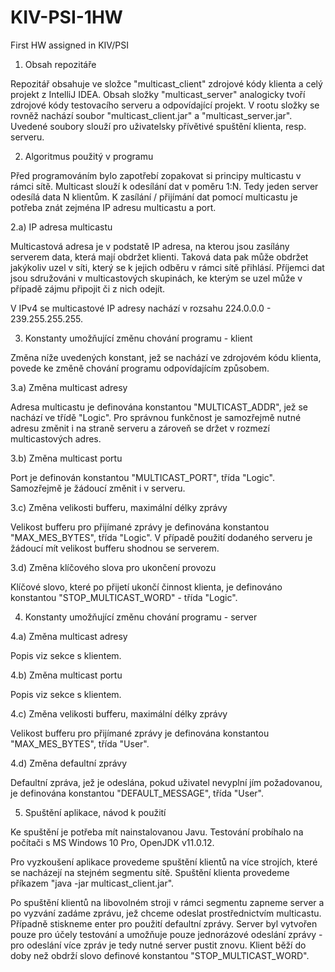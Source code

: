 # KIV-PSI-1HW
First HW assigned in KIV/PSI
1) Obsah repozitáře

Repozitář obsahuje ve složce "multicast_client" zdrojové kódy klienta a celý projekt z IntelliJ IDEA. Obsah složky "multicast_server" analogicky tvoří zdrojové kódy testovacího serveru a odpovídající projekt. V rootu složky se rovněž nachází soubor "multicast_client.jar" a "multicast_server.jar". Uvedené soubory slouží pro uživatelsky přívětivé spuštění klienta, resp. serveru.

2) Algoritmus použitý v programu

Před programováním bylo zapotřebí zopakovat si principy multicastu v rámci sítě. Multicast slouží k odesílání dat v poměru 1:N. Tedy jeden server odesílá data N klientům. K zasílání / přijímání dat pomocí multicastu je potřeba znát zejména IP adresu multicastu a port.

2.a) IP adresa multicastu

Multicastová adresa je v podstatě IP adresa, na kterou jsou zasílány serverem data, která mají obdržet klienti. Taková data pak může obdržet jakýkoliv uzel v síti, který se k jejich odběru v rámci sítě přihlásí. Příjemci dat jsou sdružováni v multicastových skupinách, ke kterým se uzel může v případě zájmu připojit či z nich odejít.

V IPv4 se multicastové IP adresy nachází v rozsahu 224.0.0.0 - 239.255.255.255.

3) Konstanty umožňující změnu chování programu - klient

Změna níže uvedených konstant, jež se nachází ve zdrojovém kódu klienta, povede ke změně chování programu odpovídajícím způsobem.

3.a) Změna multicast adresy

Adresa multicastu je definována konstantou "MULTICAST_ADDR", jež se nachází ve třídě "Logic". Pro správnou funkčnost je samozřejmě nutné adresu změnit i na straně serveru a zároveň se držet v rozmezí multicastových adres.

3.b) Změna multicast portu

Port je definován konstantou "MULTICAST_PORT", třída "Logic". Samozřejmě je žádoucí změnit i v serveru.

3.c) Změna velikosti bufferu, maximální délky zprávy

Velikost bufferu pro přijímané zprávy je definována konstantou "MAX_MES_BYTES", třída "Logic". V případě použití dodaného serveru je žádoucí mít velikost bufferu shodnou se serverem.

3.d) Změna klíčového slova pro ukončení provozu

Klíčové slovo, které po přijetí ukončí činnost klienta, je definováno konstantou "STOP_MULTICAST_WORD" - třída "Logic".

4) Konstanty umožňující změnu chování programu - server

4.a) Změna multicast adresy

Popis viz sekce s klientem. 

4.b) Změna multicast portu

Popis viz sekce s klientem.

4.c) Změna velikosti bufferu, maximální délky zprávy

Velikost bufferu pro přijímané zprávy je definována konstantou "MAX_MES_BYTES", třída "User".

4.d) Změna defaultní zprávy

Defaultní zpráva, jež je odeslána, pokud uživatel nevyplní jím požadovanou, je definována konstantou "DEFAULT_MESSAGE", třída "User".

5) Spuštění aplikace, návod k použití

Ke spuštění je potřeba mít nainstalovanou Javu. Testování probíhalo na počítači s MS Windows 10 Pro, OpenJDK v11.0.12.

Pro vyzkoušení aplikace provedeme spuštění klientů na více strojích, které se nacházejí na stejném segmentu sítě. Spuštění klienta provedeme příkazem "java -jar multicast_client.jar".

Po spuštění klientů na libovolném stroji v rámci segmentu zapneme server a po vyzvání zadáme zprávu, jež chceme odeslat prostřednictvím multicastu. Případně stiskneme enter pro použití defaultní zprávy. Server byl vytvořen pouze pro účely testování a umožňuje pouze jednorázové odeslání zprávy - pro odeslání více zpráv je tedy nutné server pustit znovu. Klient běží do doby než obdrží slovo definové konstantou "STOP_MULTICAST_WORD".
